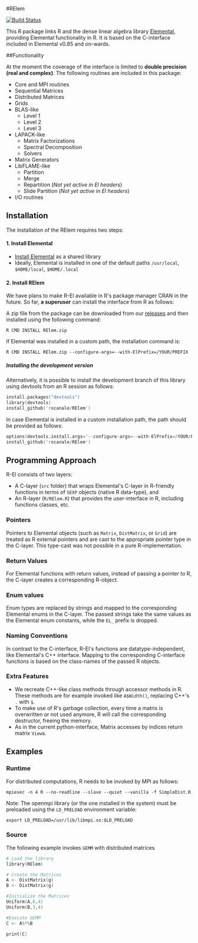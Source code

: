 #RElem

[![Build Status](https://travis-ci.org/rocanale/RElem.svg?branch=master)](https://travis-ci.org/rocanale/RElem)

This R package links R and the dense linear algebra library
[Elemental](http://www.libelemental.org), providing Elemental functionality in
R.  It is based on the C-interface included in Elemental v0.85 and on-wards.

##Functionality

At the moment the coverage of the interface is limited to **double
precision (real and complex)**. The following routines are included in this package:

* Core and MPI routines
* Sequential Matrices
* Distributed Matrices
* Grids
* BLAS-like
    * Level 1
    * Level 2
    * Level 3
* LAPACK-like
    * Matrix Factorizations
    * Spectral Decomposition
    * Solvers
* Matrix Generators
* LibFLAME-like
    * Partition
    * Merge
    * Repartition (_Not yet active in El headers_)
    * Slide Partition (_Not yet active in El headers_)
* I/O routines
  


## Installation

The installation of the RElem requires two steps:

#### 1. Install Elemental
- [Install Elemental](http://libelemental.org/documentation/dev/build.html) as a shared library
- Ideally, Elemental is installed in one of the default paths `/usr/local`, `$HOME/local`, `$HOME/.local`

#### 2. Install RElem
We have plans to make R-El available in R's package manager CRAN in the future.  So far, **a
superuser** can install the interface from R as follows:

A zip file from the package can be downloaded from our [releases](https://github.com/rocanale/RElem/releases) and then installed using the following command:

`R CMD INSTALL RElem.zip`

If Elemental was installed in a custom path, the installation command is:

`R CMD INSTALL RElem.zip --configure-args=--with-ElPrefix=/YOUR/PREFIX`

##### Installing the development version

Alternatively, it is possible to install the development branch of this library using devtools from an R session as follows:

```s
install.packages("devtools")
library(devtools)
install_github('rocanale/RElem')
```

In case Elemental is installed in a custom installation path, the path should be provided as follows:
```s
options(devtools.install.args='--configure-args=--with-ElPrefix=/YOUR/PREFIX')
install_github('rocanale/RElem')
```

## Programming Approach

R-El consists of two layers:

* A C-layer (`src` folder) that wraps Elemental's C-layer in R-friendly
functions in terms of `SEXP` objects (native R data-type), and
* An R-layer (`R/RElem.R`) that provides the user-interface in R, including
functions classes, etc.

### Pointers

Pointers to Elemental objects (such as `Matrix`, `DistMatrix`, or `Grid`) are
treated as R external pointers and are cast to the appropriate pointer type in
the C-layer.  This type-cast was not possible in a pure R-implementation.

### Return Values

For Elemental functions with return values, instead of passing a pointer to R,
the C-layer creates a corresponding R-object.

### Enum values

Enum types are replaced by strings and mapped to the corresponding Elemental
enums in the C-layer.  The passed strings take the same values as the Elemental
enum constants, while the `EL_` prefix is dropped.

### Naming Conventions

In contrast to the C-interface, R-El's functions are datatype-independent, like
Elemental's C++ interface.  Mapping to the corresponding C-interface functions
is based on the class-names of the passed R objects.

### Extra Features

* We recreate C++-like class methods through accessor methods in R.  These methods are for example invoked like `A$Width()`, replacing C++'s `.` with `$`.
* To make use of R's garbage collection, every time a matrix is overwritten or not used anymore, R will call the corresponding destructor, freeing the memory.
* As in the current python-interface, Matrix accesses by indices return matrix `View`s.

## Examples

### Runtime

For distributed computations, R needs to be invoked by MPI as follows:

`mpiexec -n 4 R --no-readline --slave --quiet --vanilla -f SimpleDist.R`

Note: The openmpi library (or the one installed in the system) must be preloaded using the `LD_PRELOAD` environment variable:

`export LD_PRELOAD=/usr/lib/libmpi.so:$LD_PRELOAD`

### Source

The following example invokes `GEMM` with distributed matrices

```s
# Load the library
library(RElem)

# Create the Matrices
A <- DistMatrix(g)
B <- DistMatrix(g)

#Initialize the Matrices
Uniform(A,6,4)
Uniform(B,3,4)

#Execute GEMM
C <- A%*%B

print(C)

```

